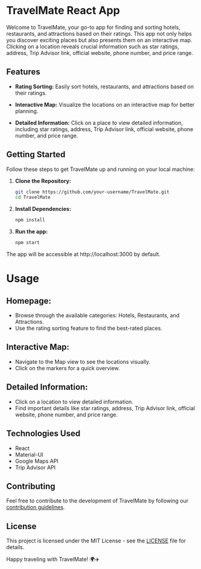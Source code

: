 # TravelMate React App

Welcome to TravelMate, your go-to app for finding and sorting hotels, restaurants, and attractions based on their ratings. This app not only helps you discover exciting places but also presents them on an interactive map. Clicking on a location reveals crucial information such as star ratings, address, Trip Advisor link, official website, phone number, and price range.

## Features

- **Rating Sorting:** Easily sort hotels, restaurants, and attractions based on their ratings.
  
- **Interactive Map:** Visualize the locations on an interactive map for better planning.

- **Detailed Information:** Click on a place to view detailed information, including star ratings, address, Trip Advisor link, official website, phone number, and price range.

## Getting Started

Follow these steps to get TravelMate up and running on your local machine:

1. **Clone the Repository:**
   ```bash
   git clone https://github.com/your-username/TravelMate.git
   cd TravelMate

2. **Install Dependencies:**
   ```bash
   npm install

3. **Run the app:**
   ```bash
   npm start

The app will be accessible at http://localhost:3000 by default.

# Usage

## Homepage:

- Browse through the available categories: Hotels, Restaurants, and Attractions.
- Use the rating sorting feature to find the best-rated places.

## Interactive Map:

- Navigate to the Map view to see the locations visually.
- Click on the markers for a quick overview.

## Detailed Information:

- Click on a location to view detailed information.
- Find important details like star ratings, address, Trip Advisor link, official website, phone number, and price range.

## Technologies Used

- React
- Material-UI
- Google Maps API
- Trip Advisor API

## Contributing

Feel free to contribute to the development of TravelMate by following our [contribution guidelines](link-to-guidelines).

## License

This project is licensed under the MIT License - see the [LICENSE](link-to-license-file) file for details.

Happy traveling with TravelMate! 🌍✈️


